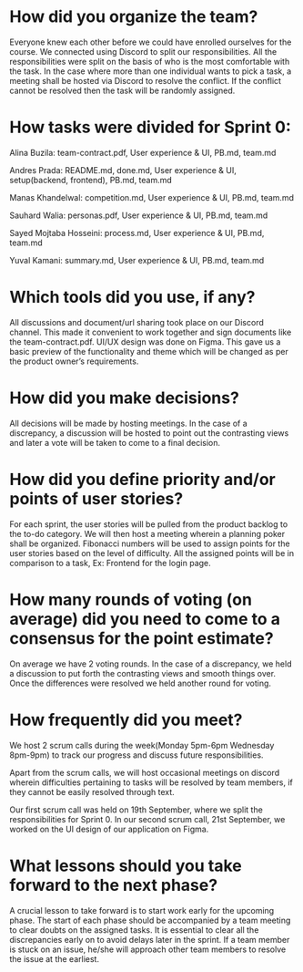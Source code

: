 # How did you organize the team?  

Everyone knew each other before we could have enrolled ourselves for the course. We connected using Discord to split our responsibilities. All the responsibilities were split on the basis of who is the most comfortable with the task. In the case where more than one individual wants to pick a task, a meeting shall be hosted via Discord to resolve the conflict. If the conflict cannot be resolved then the task will be randomly assigned.


# How tasks were divided for Sprint 0: 

Alina Buzila: team-contract.pdf, User experience & UI,  PB.md, team.md

Andres Prada:  README.md, done.md, User experience & UI, setup(backend, frontend),  PB.md, team.md

Manas Khandelwal: competition.md, User experience & UI,  PB.md, team.md

Sauhard Walia: personas.pdf, User experience & UI,  PB.md, team.md

Sayed Mojtaba Hosseini: process.md, User experience & UI,  PB.md, team.md

Yuval Kamani: summary.md, User experience & UI,  PB.md, team.md


# Which tools did you use, if any?  

All discussions and document/url sharing took place on our Discord channel. This made it convenient to work together and sign documents like the team-contract.pdf.
UI/UX design was done on Figma. This gave us a basic preview of the functionality and theme which will be changed as per the product owner’s requirements. 


# How did you make decisions?  

All decisions will be made by hosting meetings. In the case of a discrepancy, a discussion will be hosted to point out the contrasting views and later a vote will be taken to come to a final decision.


# How did you define priority and/or points of user stories?  

For each sprint, the user stories will be pulled from the product backlog to the to-do category. We will then host a meeting wherein a planning poker shall be organized. Fibonacci numbers will be used to assign points for the user stories based on the level of difficulty. All the assigned points will be in comparison to a task, Ex: Frontend for the login page.


# How many rounds of voting (on average) did you need to come to a consensus for the point estimate?  

On average we have 2 voting rounds. In the case of a discrepancy, we held a discussion to put forth the contrasting views and smooth things over. Once the differences were resolved we held another round for voting.


# How frequently did you meet?  

We host 2 scrum calls during the week(Monday 5pm-6pm Wednesday 8pm-9pm) to track our progress and discuss future responsibilities.

Apart from the scrum calls, we will host occasional meetings on discord wherein difficulties pertaining to tasks will be resolved by team members, if they cannot be easily resolved through text.

Our first scrum call was held on 19th September, where we split the responsibilities for Sprint 0. In our second scrum call, 21st September,  we worked on the UI design of our application on Figma.

# What lessons should you take forward to the next phase? 

A crucial lesson to take forward is to start work early for the upcoming phase. The start of each phase should be accompanied by a team meeting to clear doubts on the  assigned tasks. It is essential to clear all the discrepancies early on to avoid delays later in the sprint. If a team member is stuck on an issue, he/she will approach other team members to resolve the issue at the earliest.
